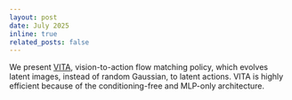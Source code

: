 ```yaml
---
layout: post
date: July 2025
inline: true
related_posts: false
---
```


We present [VITA](https://ucd-dare.github.io/VITA), vision-to-action flow matching policy, which evolves latent images, instead of random Gaussian, to latent actions. VITA is highly efficient because of the conditioning-free and MLP-only architecture.
